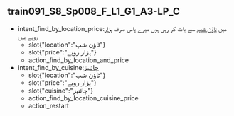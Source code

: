 ## train091_S8_Sp008_F_L1_G1_A3-LP_C
* intent_find_by_location_price:میں [ٹاؤن شپ](location) سے بات کر رہی ہوں میرے پاس صرف [ہزار](price) روپے ہیں
	- slot{"location":"ٹاؤن شپ"}
	- slot{"price":"ہزار روپے"}
	- action_find_by_location_and_price
* intent_find_by_cuisine:[چائنیز](cuisine)
	- slot{"location":"ٹاؤن شپ"}
	- slot{"price":"ہزار روپے"}
	- slot{"cuisine":"چائنیز"}
	- action_find_by_location_cuisine_price
	- action_restart